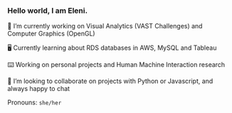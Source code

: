 ### Hello world, I am Eleni.

🔭 I’m currently working on Visual Analytics (VAST Challenges) and Computer Graphics (OpenGL)

🖥 Currently learning about RDS databases in AWS, MySQL and Tableau

⌨️️ Working on personal projects and Human Machine Interaction research

🌻 I’m looking to collaborate on projects with Python or Javascript, and always happy to chat

Pronouns: `she/her`
